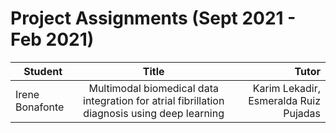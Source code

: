 # Project Assignments (Sept 2021 - Feb 2021)

| Student   |      Title      |  Tutor|
|----------|:---------:|----------:|
| Irene Bonafonte | Multimodal biomedical data integration for atrial fibrillation diagnosis using deep learning | Karim Lekadir, Esmeralda Ruiz Pujadas |
